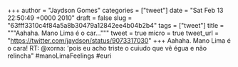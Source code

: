 
+++
author = "Jaydson Gomes"
categories = ["tweet"]
date = "Sat Feb 13 22:50:49 +0000 2010"
draft = false
slug = "63fff3310c4f84a5a8b30479a12842ee4b04b2b4"
tags = ["tweet"]
title = """Aahaha. Mano Lima é o car..."""
tweet = true
micro = true
tweet_url = "https://twitter.com/jaydson/status/9073317030"
+++
Aahaha. Mano Lima é o cara! RT: @xorna: 'pois eu acho triste o cuiudo que vê égua e não relincha" #manoLimaFeelings #euri

